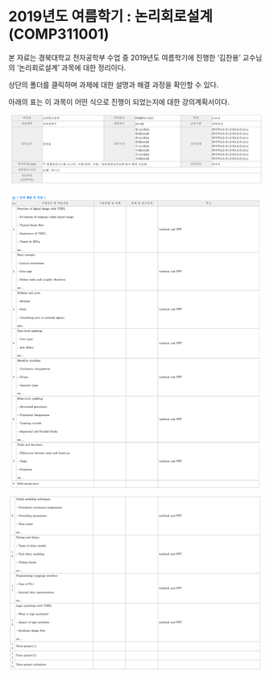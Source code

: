 # 2019년도 여름학기 : 논리회로설계 (COMP311001)

본 자료는 경북대학교 전자공학부 수업 중 2019년도 여름학기에 진행한 ‘김찬용’ 교수님의 ‘논리회로설계’ 과목에 대한 정리이다.

상단의 폴더를 클릭하며 과제에 대한 설명과 해결 과정을 확인할 수 있다.

아래의 표는 이 과목이 어떤 식으로 진행이 되었는지에 대한 강의계획서이다.

![01](./images/01.png )

![02](./images/02.png )

![03](./images/03.png )
